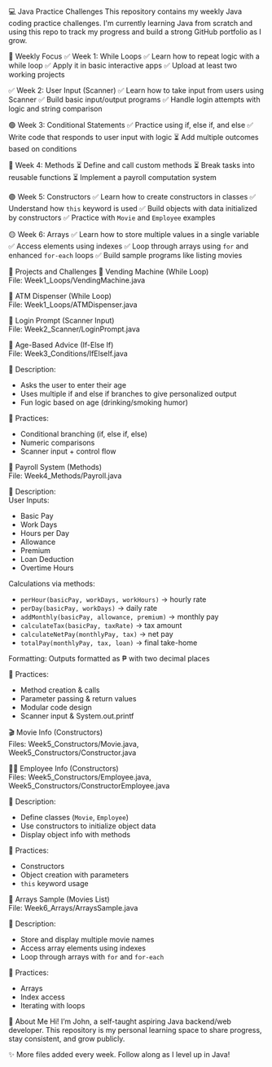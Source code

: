 💻 Java Practice Challenges
This repository contains my weekly Java coding practice challenges.
I'm currently learning Java from scratch and using this repo to track my progress and build a strong GitHub portfolio as I grow.

📅 Weekly Focus
✅ Week 1: While Loops
✅ Learn how to repeat logic with a while loop
✅ Apply it in basic interactive apps
✅ Upload at least two working projects

✅ Week 2: User Input (Scanner)
✅ Learn how to take input from users using Scanner
✅ Build basic input/output programs
✅ Handle login attempts with logic and string comparison

🟢 Week 3: Conditional Statements
✅ Practice using if, else if, and else
✅ Write code that responds to user input with logic
⏳ Add multiple outcomes based on conditions

🔵 Week 4: Methods
⏳ Define and call custom methods
⏳ Break tasks into reusable functions
⏳ Implement a payroll computation system

🟣 Week 5: Constructors
✅ Learn how to create constructors in classes
✅ Understand how `this` keyword is used
✅ Build objects with data initialized by constructors
✅ Practice with `Movie` and `Employee` examples

🟡 Week 6: Arrays
✅ Learn how to store multiple values in a single variable
✅ Access elements using indexes
✅ Loop through arrays using `for` and enhanced `for-each` loops
✅ Build sample programs like listing movies

📁 Projects and Challenges
🔁 Vending Machine (While Loop)  
File: Week1_Loops/VendingMachine.java  

🏧 ATM Dispenser (While Loop)  
File: Week1_Loops/ATMDispenser.java  

🔐 Login Prompt (Scanner Input)  
File: Week2_Scanner/LoginPrompt.java  

👴 Age-Based Advice (If-Else If)  
File: Week3_Conditions/IfElseIf.java  

🧠 Description:  
- Asks the user to enter their age  
- Uses multiple if and else if branches to give personalized output  
- Fun logic based on age (drinking/smoking humor)  

📌 Practices:  
- Conditional branching (if, else if, else)  
- Numeric comparisons  
- Scanner input + control flow  

🧮 Payroll System (Methods)  
File: Week4_Methods/Payroll.java  

🧠 Description:  
User Inputs:  
- Basic Pay  
- Work Days  
- Hours per Day  
- Allowance  
- Premium  
- Loan Deduction  
- Overtime Hours  

Calculations via methods:  
- `perHour(basicPay, workDays, workHours)` → hourly rate  
- `perDay(basicPay, workDays)` → daily rate  
- `addMonthly(basicPay, allowance, premium)` → monthly pay  
- `calculateTax(basicPay, taxRate)` → tax amount  
- `calculateNetPay(monthlyPay, tax)` → net pay  
- `totalPay(monthlyPay, tax, loan)` → final take-home  

Formatting: Outputs formatted as ₱ with two decimal places  

📌 Practices:  
- Method creation & calls  
- Parameter passing & return values  
- Modular code design  
- Scanner input & System.out.printf  

🎬 Movie Info (Constructors)  
Files: Week5_Constructors/Movie.java, Week5_Constructors/Constructor.java  

👨‍💼 Employee Info (Constructors)  
Files: Week5_Constructors/Employee.java, Week5_Constructors/ConstructorEmployee.java  

🧠 Description:  
- Define classes (`Movie`, `Employee`)  
- Use constructors to initialize object data  
- Display object info with methods  

📌 Practices:  
- Constructors  
- Object creation with parameters  
- `this` keyword usage  

🎥 Arrays Sample (Movies List)  
File: Week6_Arrays/ArraysSample.java  

🧠 Description:  
- Store and display multiple movie names  
- Access array elements using indexes  
- Loop through arrays with `for` and `for-each`  

📌 Practices:  
- Arrays  
- Index access  
- Iterating with loops  

👋 About Me
Hi! I’m John, a self-taught aspiring Java backend/web developer.
This repository is my personal learning space to share progress, stay consistent, and grow publicly.

✨ More files added every week. Follow along as I level up in Java!
